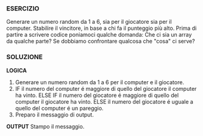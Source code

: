 ### ESERCIZIO
Generare un numero random da 1 a 6, sia per il giocatore sia per il computer.
Stabilire il vincitore, in base a chi fa il punteggio più alto.
Prima di partire a scrivere codice poniamoci qualche domanda:
Che ci sia un array da qualche parte?
Se dobbiamo confrontare qualcosa che "cosa" ci serve?

### SOLUZIONE
**LOGICA**
1. Generare un numero random da 1 a 6 per il computer e il giocatore.
2. IF il numero del computer é maggiore di quello del giocatore il computer ha vinto.
   ELSE IF il numero del giocatore é maggiore di quello del computer il giocatore ha vinto.
   ELSE il numero del giocatore é uguale a quello del computer é un pareggio.
3. Preparo il messaggio di output.

**OUTPUT** 
Stampo il messaggio.
